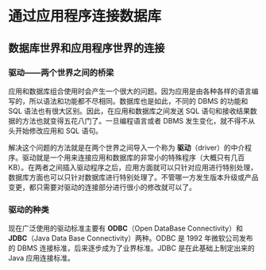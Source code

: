 # 通过应用程序连接数据库

## 数据库世界和应用程序世界的连接

### 驱动——两个世界之间的桥梁

应用和数据库组合使用时会产生一个很大的问题。因为应用是由各种各样的语言编写的，所以语法和功能都不尽相同。数据库也是如此，不同的 DBMS 的功能和 SQL 语法也有很大区别。因此，在应用和数据库之间发送 SQL 语句和接收结果数据的方法也就变得五花八门了。一旦编程语言或者 DBMS 发生变化，就不得不从头开始修改应用和 SQL 语句。

解决这个问题的方法就是在两个世界之间导入一个称为 **驱动**（driver）的中介程序。驱动就是一个用来连接应用和数据库的非常小的特殊程序（大概只有几百 KB）。在两者之间插入驱动程序之后，应用方面就可以只针对应用进行特别处理，数据库方面也可以只针对数据库进行特别处理了。不管哪一方发生版本升级或产品变更，都只需要对驱动的连接部分进行很小的修改就可以了。

### 驱动的种类

现在广泛使用的驱动标准主要有 **ODBC**（Open DataBase Connectivity）和 **JDBC**（Java Data Base Connectivity）两种。ODBC 是 1992 年微软公司发布的 DBMS 连接标准，后来逐步成为了业界标准。JDBC 是在此基础上制定出来的 Java 应用连接标准。
